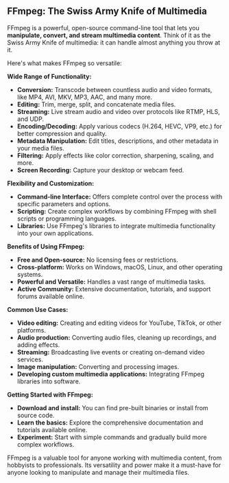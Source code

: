 ## FFmpeg: The Swiss Army Knife of Multimedia 

FFmpeg is a powerful, open-source command-line tool that lets you **manipulate, convert, and stream multimedia content**. Think of it as the Swiss Army Knife of multimedia: it can handle almost anything you throw at it. 

Here's what makes FFmpeg so versatile:

**Wide Range of Functionality:**

* **Conversion:** Transcode between countless audio and video formats, like MP4, AVI, MKV, MP3, AAC, and many more.
* **Editing:** Trim, merge, split, and concatenate media files.
* **Streaming:** Live stream audio and video over protocols like RTMP, HLS, and UDP.
* **Encoding/Decoding:** Apply various codecs (H.264, HEVC, VP9, etc.) for better compression and quality.
* **Metadata Manipulation:** Edit titles, descriptions, and other metadata in your media files.
* **Filtering:** Apply effects like color correction, sharpening, scaling, and more. 
* **Screen Recording:** Capture your desktop or webcam feed.

**Flexibility and Customization:**

* **Command-line Interface:** Offers complete control over the process with specific parameters and options.
* **Scripting:** Create complex workflows by combining FFmpeg with shell scripts or programming languages.
* **Libraries:**  Use FFmpeg's libraries to integrate multimedia functionality into your own applications.

**Benefits of Using FFmpeg:**

* **Free and Open-source:** No licensing fees or restrictions.
* **Cross-platform:** Works on Windows, macOS, Linux, and other operating systems.
* **Powerful and Versatile:** Handles a vast range of multimedia tasks.
* **Active Community:** Extensive documentation, tutorials, and support forums available online.

**Common Use Cases:**

* **Video editing:** Creating and editing videos for YouTube, TikTok, or other platforms.
* **Audio production:** Converting audio files, cleaning up recordings, and adding effects.
* **Streaming:** Broadcasting live events or creating on-demand video services.
* **Image manipulation:** Converting and processing images.
* **Developing custom multimedia applications:** Integrating FFmpeg libraries into software.

**Getting Started with FFmpeg:**

* **Download and install:** You can find pre-built binaries or install from source code.
* **Learn the basics:** Explore the comprehensive documentation and tutorials available online.
* **Experiment:** Start with simple commands and gradually build more complex workflows.

FFmpeg is a valuable tool for anyone working with multimedia content, from hobbyists to professionals. Its versatility and power make it a must-have for anyone looking to manipulate and manage their multimedia files. 
